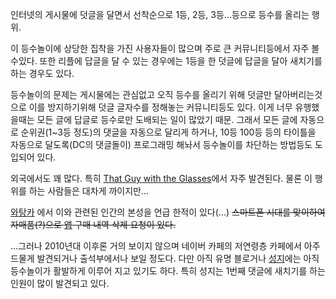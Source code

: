 인터넷의 게시물에 덧글을 달면서 선착순으로 1등, 2등, 3등...등으로 등수를 올리는 행위.

이 등수놀이에 상당한 집착을 가진 사용자들이 많으며 주로 큰 커뮤니티등에서 자주 볼수있다. 또한 리플에 답글을 달 수 있는 경우에는 1등을
한 덧글에 답글을 달아 새치기를 하는 경우도 있다.

등수놀이의 문제는 게시물에는 관심없고 오직 등수를 올리기 위해 덧글만 달아버리는것으로 이를 방지하기위해 덧글 글자수를 정해놓는 커뮤니티등도
있다. 이게 너무 유행했을때는 모든 글에 답글로 등수로만 도배되는 일이 많았기 때문. 그래서 모든 글에 자동으로 순위권(1~3등 정도)의
댓글을 자동으로 달리게 하거나, 10등 100등 등의 타이틀을 자동으로 달도록(DC의 댓글돌이) 프로그래밍 해놔서 등수놀이를 차단하는
방법등도 도입되어 있다.

외국에서도 꽤 많다. 특히 [That Guy with the Glasses](Nostalgia%20Critic.md)에서 자주
발견된다. 물론 이 행위를 하는 사람들은 대차게 까이지만...

[와탕카](%EC%99%80%ED%83%95%EC%B9%B4.md) 에서 이와 관련된 인간의 본성을 언급 한적이 있다(...)
<del>스마트폰 시대를 맞이하여 자매품(?)으로
[앱](%EC%95%A0%ED%94%8C%EB%A6%AC%EC%BC%80%EC%9D%B4%EC%85%98.md) 구매 내역 삭제 요청이
있다.</del>

...그러나 2010년대 이후론 거의 보이지 않으며 네이버 카페의 저연령층 카페에서 아주 드물게 발견되거나 출석부에서나 보일 정도다. 다만
아직 유명 블로거나 [성지](%EC%84%B1%EC%A7%80.md)에는 아직 등수놀이가 활발하게 이루어 지고 있기도 하다. 특히
성지는 1번째 댓글에 새치기를 하는 인원이 많이 발견되고 있다.

